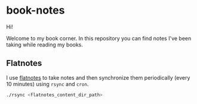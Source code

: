 # book-notes

Hi!

Welcome to my book corner. In this repository you can find notes I've been taking while reading my books.

## Flatnotes

I use [flatnotes](https://github.com/dullage/flatnotes) to take notes and then synchronize them periodically (every 10 minutes) using `rsync` and `cron`.

```bash
./rsync <flatnotes_content_dir_path>
```